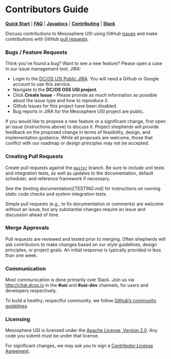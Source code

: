Contributors Guide
==================
[__Quick Start__](README.md#quick-start) |
[__FAQ__](docs/pages/faq.md) |
[__Javadocs__](http://mesosphere.github.io/dcos-commons/reference/api/) |
[__Contributing__](CONTRIBUTING.md) |
[__Slack__](http://chat.dcos.io)

Discuss contributions to Mesosphere USI using GitHub [issues](https://github.com/mesosphere/usi/issues) and make contributions with GitHub [pull requests](https://github.com/mesosphere/usi/pulls).

### Bugs / Feature Requests
Think you’ve found a bug? Want to see a new feature? Please open a case in our issue management tool, JIRA:
* Login to the [DC/OS USI Public JIRA](https://jira.mesosphere.com/projects/DCOS_OSS/issues).  You will need a Github or Google account to use this service.
* Navigate to the **DC/OS OSS USI project**.
* Click **Create Issue** - Please provide as much information as possible about the issue type and how to reproduce it.
* Github Issues for this project have been disabled.
* Bug reports in JIRA for the Mesosphere USI project are public.

If you would like to propose a new feature or a significant change, first open an issue (instructions above) to discuss it.  Project shepherds will provide feedback on the proposed change in terms of feasibility, design, and implementation guidance.  While all proposals are welcome, those that conflict with our roadmap or design principles may not be accepted.

### Creating Pull Requests
Create pull requests against the [`master`](https://github.com/mesosphere/usi/tree/master) branch. Be sure to include unit tests and integration tests, as well as updates to the documentation, default scheduler, and reference framework if necessary.

See the (testing documentation)[TESTING.md] for instructions on running static code checks and system integration tests.

Simple pull requests (e.g., to fix documentation or comments) are welcome without an issue, but any substantial changes require an issue and discussion ahead of time.

### Merge Approvals
Pull requests are reviewed and tested prior to merging.  Often shepherds will ask contributors to make changes based on our style guidelines, design principles, or project goals.  An initial response is typically provided in less than one week.

### Communication
Most communication is done primarily over Slack. Join us via http://chat.dcos.io in the __#usi__ and __#usi-dev__ channels, for users and developers respectively.

To build a healthy, respectful community, we follow [Github’s community guidelines](https://help.github.com/articles/github-community-guidelines/#building-a-strong-community).

### Licensing
Mesosphere USI is licensed under the [Apache License, Version 2.0](LICENSE). Any code you submit must be under that license.

For significant changes, we may ask you to sign a [Contributor License Agreement](http://en.wikipedia.org/wiki/Contributor_License_Agreement).

